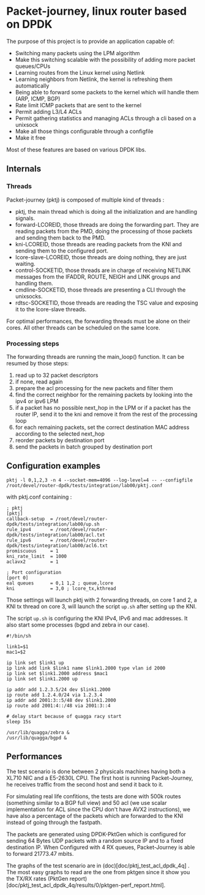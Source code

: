 # Packet-journey, linux router based on DPDK

The purpose of this project is to provide an application capable of:
* Switching many packets using the LPM algorithm
* Make this switching scalable with the possibility of adding more packet queues/CPUs
* Learning routes from the Linux kernel using Netlink
* Learning neighbors from Netlink, the kernel is refreshing them automatically
* Being able to forward some packets to the kernel which will handle them (ARP, ICMP, BGP)
* Rate limit ICMP packets that are sent to the kernel
* Permit adding L3/L4 ACLs
* Permit gathering statistics and managing ACLs through a cli based on a unixsock
* Make all those things configurable through a configfile
* Make it free

Most of these features are based on various DPDK libs.

## Internals

### Threads

Packet-journey (pktj) is composed of multiple kind of threads :
* pktj, the main thread which is doing all the initialization and are handling signals.
* forward-LCOREID, those threads are doing the forwarding part. They are reading packets from the PMD, doing the processing of those packets and sending them back to the PMD.
* kni-LCOREID, those threads are reading packets from the KNI and sending them to the configured port.
* lcore-slave-LCOREID, those threads are doing nothing, they are just waiting.
* control-SOCKETID, those threads are in charge of receiving NETLINK messages from the IFADDR, ROUTE, NEIGH and LINK groups and handling them.
* cmdline-SOCKETID, those threads are presenting a CLI through the unixsocks.
* rdtsc-SOCKETID, those threads are reading the TSC value and exposing it to the lcore-slave threads.

For optimal performances, the forwarding threads must be alone on their cores. All other threads can be scheduled on the same lcore.

### Processing steps

The forwarding threads are running the main_loop() function. It can be resumed by those steps:

1. read up to 32 packet descriptors
2. if none, read again
3. prepare the acl processing for the new packets and filter them
4. find the correct neighbor for the remaining packets by looking into the ipv4 or ipv6 LPM
5. if a packet has no possible next_hop in the LPM or if a packet has the router IP, send it to the kni and remove it from the rest of the processing loop
6. for each remaining packets, set the correct destination MAC address according to the selected next_hop
7. reorder packets by destination port
8. send the packets in batch grouped by destination port

## Configuration examples

```pktj -l 0,1,2,3 -n 4 --socket-mem=4096 --log-level=4 -- --configfile /root/devel/router-dpdk/tests/integration/lab00/pktj.conf```

with pktj.conf containing :
```
; pktj
[pktj]
callback-setup  = /root/devel/router-dpdk/tests/integration/lab00/up.sh
rule_ipv4       = /root/devel/router-dpdk/tests/integration/lab00/acl.txt
rule_ipv6       = /root/devel/router-dpdk/tests/integration/lab00/acl6.txt
promiscuous     = 1
kni_rate_limit  = 1000
aclavx2         = 1

; Port configuration
[port 0]
eal queues      = 0,1 1,2 ; queue,lcore
kni             = 3,0 ; lcore_tx,kthread
```

Those settings will launch pktj with 2 forwarding threads, on core 1 and 2, a KNI tx thread on core 3, will launch the script ```up.sh``` after setting up the KNI.

The script `up.sh` is configuring the KNI IPv4, IPv6 and mac addresses. It also start some processes (bgpd and zebra in our case).


```
#!/bin/sh

link1=$1
mac1=$2

ip link set $link1 up
ip link add link $link1 name $link1.2000 type vlan id 2000
ip link set $link1.2000 address $mac1
ip link set $link1.2000 up

ip addr add 1.2.3.5/24 dev $link1.2000
ip route add 1.2.4.0/24 via 1.2.3.4
ip addr add 2001:3::5/48 dev $link1.2000
ip route add 2001:4::/48 via 2001:3::4

# delay start because of quagga racy start
sleep 15s

/usr/lib/quagga/zebra &
/usr/lib/quagga/bgpd &
```

## Performances

The test scenario is done between 2 physicals machines having both a XL710 NIC and a E5-2630L CPU. The first host is running Packet-Journey, he receives traffic from the second host and send it back to it.

For simulating real life confitions, the tests are done with 500k routes (something similar to a BGP full view) and 50 acl (we use scalar implementation for ACL since the CPU don't have AVX2 instructions), we have also a percentage of the packets which are forwarded to the KNI instead of going through the fastpath.

The packets are generated using DPDK-PktGen which is configured for sending 64 Bytes UDP packets with a random source IP and to a fixed destination IP. When Configured with 4 RX queues, Packet-Journey is able to forward 21773.47 mbits.

The graphs of the test scenario are in (doc)[doc/pktj_test_acl_dpdk_4q] . The most easy graphs to read are the one from pktgen since it show you the TX/RX rates (PktGen report)[doc/pktj_test_acl_dpdk_4q/results/0/pktgen-perf_report.html].
